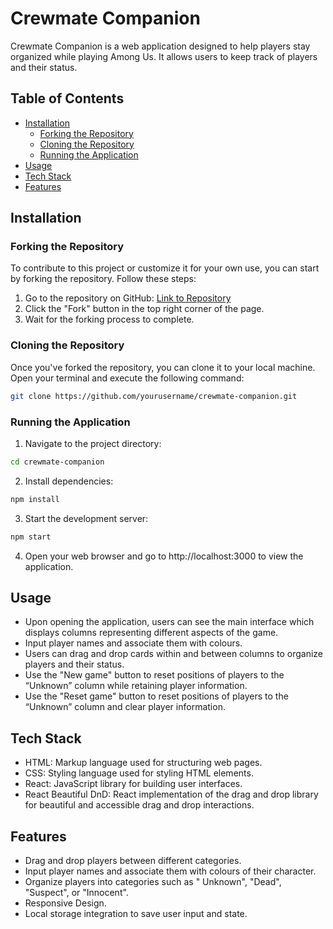 # Crewmate Companion

Crewmate Companion is a web application designed to help players stay organized while playing Among Us. It allows users to keep track of players and their status.

## Table of Contents

- [Installation](#installation)
  - [Forking the Repository](#forking-the-repository)
  - [Cloning the Repository](#cloning-the-repository)
  - [Running the Application](#running-the-application)
- [Usage](#usage)
- [Tech Stack](#tech-stack)
- [Features](#features)

## Installation

### Forking the Repository

To contribute to this project or customize it for your own use, you can start by forking the repository. Follow these steps:

1. Go to the repository on GitHub: [Link to Repository](https://github.com/yourusername/crewmate-companion)
2. Click the "Fork" button in the top right corner of the page.
3. Wait for the forking process to complete.

### Cloning the Repository

Once you've forked the repository, you can clone it to your local machine. Open your terminal and execute the following command:

```bash
git clone https://github.com/yourusername/crewmate-companion.git
```

### Running the Application

1. Navigate to the project directory:

```bash
cd crewmate-companion
```

2. Install dependencies:

```bash
npm install
```

3. Start the development server:

```bash
npm start
```

4. Open your web browser and go to http://localhost:3000 to view the application.

## Usage

- Upon opening the application, users can see the main interface which displays columns representing different aspects of the game.
- Input player names and associate them with colours.
- Users can drag and drop cards within and between columns to organize players and their status.
- Use the "New game" button to reset positions of players to the “Unknown” column while retaining player information.
- Use the "Reset game" button to reset positions of players to the “Unknown” column and clear player information.

## Tech Stack

- HTML: Markup language used for structuring web pages.
- CSS: Styling language used for styling HTML elements.
- React: JavaScript library for building user interfaces.
- React Beautiful DnD: React implementation of the drag and drop library for beautiful and accessible drag and drop interactions.

## Features

- Drag and drop players between different categories.
- Input player names and associate them with colours of their character.
- Organize players into categories such as " Unknown", "Dead", "Suspect", or "Innocent".
- Responsive Design.
- Local storage integration to save user input and state.
